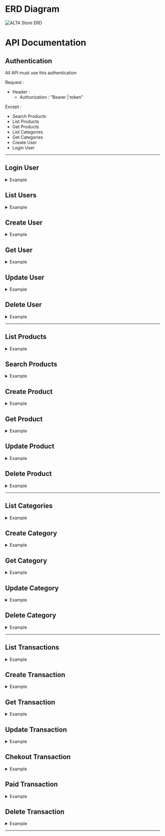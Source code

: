 # ERD Diagram
![ALTA Store ERD](https://lh3.googleusercontent.com/pw/ACtC-3cQC-2bhe6u4YoVAkGKpzkiSb1lfT8tv-SCHJnJVamgQ6bxODFNbVRSr0V5D-KcpxhRASnVzXuSeqtmAHJHVssTjHiECZn9NhrRvKfpX85KHmcvd7_3DZbpcCmJOi4Jt-0R8nbnDjjgUBMmRDD75EGW=w1491-h621-no)

# API Documentation
## Authentication

All API must use this authentication

Request :

- Header :
  - Authorization : "Bearer | token"

Except :

- Search Products
- List Products
- Get Products
- List Categories
- Get Categories
- Create User
- Login User

---

## Login User

<details>
  <summary>Example</summary>

Request :

- Method : POST
- Endpoint : `/api/login`
- Header :

  - Accept: application/json
  - Content-Type: application/json

- Body :

```json
{
  "email": "string",
  "password": "string"
}
```

Response :

```json
{
  "code": "number",
  "status": "string",
  "data": [
    {
      "token": "string"
    }
  ]
}
```

</details>

## List Users

<details>
  <summary>Example</summary>

Request :

- Method : GET
- Endpoint : `/api/users`
- Header :
  - Accept: application/json

Response :

```json
{
  "code": "number",
  "status": "string",
  "data": [
    {
      "id": "string, unique",
      "full_name": "string",
      "phone_number": "string",
      "email": "string",
      "password": "string",
      "gender": "string",
      "date_of_birth": "date",
      "district": "string",
      "sub_district": "string",
      "address": "string",
      "created_at": "date",
      "updated_at": "date"
    },
    {
      "id": "string, unique",
      "full_name": "string",
      "phone_number": "string",
      "email": "string",
      "password": "string",
      "gender": "string",
      "date_of_birth": "date",
      "district": "string",
      "sub_district": "string",
      "address": "string",
      "created_at": "date",
      "updated_at": "date"
    }
  ]
}
```

</details>

## Create User

<details>
  <summary>Example</summary>

Request :

- Method : POST
- Endpoint : `/api/users`
- Header :
  - Content-Type: application/json
  - Accept: application/json
- Body :

```json
{
  "full_name": "string",
  "phone_number": "string",
  "email": "string",
  "password": "string",
  "gender": "enum",
  "date_of_birth": "date",
  "district": "string",
  "sub_district": "string",
  "address": "string"
}
```

Response :

```json
{
  "code": "number",
  "status": "string",
  "data": {
    "id": "string, unique",
    "full_name": "string",
    "phone_number": "string",
    "email": "string",
    "password": "string",
    "gender": "string",
    "date_of_birth": "date",
    "district": "string",
    "sub_district": "string",
    "address": "string",
    "created_at": "date",
    "updated_at": "date"
  }
}
```

</details>

## Get User

<details>
  <summary>Example</summary>

Request :

- Method : GET
- Endpoint : `/api/users/{id_user}`
- Header :
  - Accept: application/json

Response :

```json
{
  "code": "number",
  "status": "string",
  "data": {
    "id": "string, unique",
    "full_name": "string",
    "phone_number": "string",
    "email": "string",
    "password": "string",
    "gender": "string",
    "date_of_birth": "date",
    "district": "string",
    "sub_district": "string",
    "address": "string",
    "created_at": "date",
    "updated_at": "date"
  }
}
```

</details>

## Update User

<details>
  <summary>Example</summary>

Request :

- Method : PUT
- Endpoint : `/api/users/{id_user}`
- Header :
  - Content-Type: application/json
  - Accept: application/json
- Body :

```json
{
  "full_name": "string",
  "phone_number": "string",
  "email": "string",
  "password": "string",
  "gender": "enum",
  "date_of_birth": "date",
  "district": "string",
  "sub_district": "string",
  "address": "string"
}
```

Response :

```json
{
  "code": "number",
  "status": "string",
  "data": {
    "id": "string, unique",
    "full_name": "string",
    "phone_number": "string",
    "email": "string",
    "password": "string",
    "gender": "string",
    "date_of_birth": "date",
    "district": "string",
    "sub_district": "string",
    "address": "string",
    "created_at": "date",
    "updated_at": "date"
  }
}
```

</details>

## Delete User

<details>
  <summary>Example</summary>

Request :

- Method : DELETE
- Endpoint : `/api/users/{id_user}`
- Header :
  - Accept: application/json

Response :

```json
{
  "code": "number",
  "status": "string"
}
```

</details>

---

## List Products

<details>
  <summary>Example</summary>

Request :

- Method : GET
- Endpoint : `/api/products`
- Header :
  - Accept: application/json

Response :

```json
{
  "code": "number",
  "status": "string",
  "data": [
    {
      "id": "string, unique",
      "name": "string",
      "description": "string",
      "stock": "integer",
      "price": "integer",
      "category": {
        "id": "integer",
        "name": "string"
      },
      "created_at": "date",
      "updated_at": "date"
    },
    {
      "id": "string, unique",
      "name": "string",
      "description": "string",
      "stock": "integer",
      "price": "integer",
      "category": {
        "id": "integer",
        "name": "string"
      },
      "created_at": "date",
      "updated_at": "date"
    }
  ]
}
```

</details>

## Search Products

<details>
  <summary>Example</summary>

Request :

- Method : GET
- Endpoint : `/api/products?q=`
- Header :
  - Accept: application/json
- Query Param :
  - category : string

Response :

```json
{
  "code": "number",
  "status": "string",
  "data": [
    {
      "id": "string, unique",
      "name": "string",
      "description": "string",
      "stock": "integer",
      "price": "integer",
      "category": {
        "id": "integer",
        "name": "string"
      },
      "created_at": "date",
      "updated_at": "date"
    },
    {
      "id": "string, unique",
      "name": "string",
      "description": "string",
      "stock": "integer",
      "price": "integer",
      "category": {
        "id": "integer",
        "name": "string"
      },
      "created_at": "date",
      "updated_at": "date"
    }
  ]
}
```

</details>

## Create Product

<details>
  <summary>Example</summary>

Request :

- Method : POST
- Endpoint : `/api/products`
- Header :
  - Content-Type: application/json
  - Accept: application/json
- Body :

```json
{
  "name": "string",
  "description": "string",
  "stock": "integer",
  "price": "integer",
  "category_id": "integer"
}
```

Response :

```json
{
  "code": "number",
  "status": "string",
  "data": {
    "id": "string, unique",
    "name": "string",
    "description": "string",
    "stock": "integer",
    "price": "integer",
    "category": {
      "id": "integer",
      "name": "string"
    },
    "created_at": "date",
    "updated_at": "date"
  }
}
```

</details>

## Get Product

<details>
  <summary>Example</summary>

Request :

- Method : GET
- Endpoint : `/api/products/{id_product}`
- Header :
  - Accept: application/json

Response :

```json
{
  "code": "number",
  "status": "string",
  "data": {
    "id": "string, unique",
    "name": "string",
    "description": "string",
    "stock": "integer",
    "price": "integer",
    "category": {
      "id": "integer",
      "name": "string"
    },
    "created_at": "date",
    "updated_at": "date"
  }
}
```

</details>

## Update Product

<details>
  <summary>Example</summary>

Request :

- Method : PUT
- Endpoint : `/api/products/{id_product}`
- Header :
  - Content-Type: application/json
  - Accept: application/json
- Body :

```json
{
  "name": "string",
  "description": "string",
  "stock": "integer",
  "price": "integer",
  "category_id": "integer"
}
```

Response :

```json
{
  "code": "number",
  "status": "string",
  "data": {
    "id": "string, unique",
    "name": "string",
    "description": "string",
    "stock": "integer",
    "price": "integer",
    "category": {
      "id": "integer",
      "name": "string"
    },
    "created_at": "date",
    "updated_at": "date"
  }
}
```

</details>

## Delete Product

<details>
  <summary>Example</summary>

Request :

- Method : DELETE
- Endpoint : `/api/products/{id_product}`
- Header :
  - Accept: application/json

Response :

```json
{
  "code": "number",
  "status": "string"
}
```

</details>

---

## List Categories

<details>
  <summary>Example</summary>

Request :

- Method : GET
- Endpoint : `/api/categories`
- Header :
  - Accept: application/json

Response :

```json
{
  "code": "number",
  "status": "string",
  "data": [
    {
      "id": "string, unique",
      "name": "string",
      "description": "string",
      "created_at": "date",
      "updated_at": "date"
    },
    {
      "id": "string, unique",
      "name": "string",
      "description": "string",
      "created_at": "date",
      "updated_at": "date"
    }
  ]
}
```

</details>

## Create Category

<details>
  <summary>Example</summary>

Request :

- Method : POST
- Endpoint : `/api/categories`
- Header :
  - Content-Type: application/json
  - Accept: application/json
- Body :

```json
{
  "name": "string",
  "description": "string"
}
```

Response :

```json
{
  "code": "number",
  "status": "string",
  "data": {
    "id": "string, unique",
    "name": "string",
    "description": "string",
    "created_at": "date",
    "updated_at": "date"
  }
}
```

</details>

## Get Category

<details>
  <summary>Example</summary>

Request :

- Method : GET
- Endpoint : `/api/categories/{id_category}`
- Header :
  - Accept: application/json

Response :

```json
{
  "code": "number",
  "status": "string",
  "data": {
    "id": "string, unique",
    "name": "string",
    "description": "string",
    "created_at": "date",
    "updated_at": "date"
  }
}
```

</details>

## Update Category

<details>
  <summary>Example</summary>

Request :

- Method : PUT
- Endpoint : `/api/categories/{id_category}`
- Header :
  - Content-Type: application/json
  - Accept: application/json
- Body :

```json
{
  "name": "string",
  "description": "string"
}
```

Response :

```json
{
  "code": "number",
  "status": "string",
  "data": {
    "id": "string, unique",
    "name": "string",
    "description": "string",
    "created_at": "date",
    "updated_at": "date"
  }
}
```

</details>

## Delete Category

<details>
  <summary>Example</summary>

Request :

- Method : DELETE
- Endpoint : `/api/categories/{id_category}`
- Header :
  - Accept: application/json

Response :

```json
{
  "code": "number",
  "status": "string"
}
```

</details>

---

## List Transactions

<details>
  <summary>Example</summary>

Request :

- Method : GET
- Endpoint : `/api/transactions`
- Header :
  - Accept: application/json

Response :

```json
{
  "code": "number",
  "status": "string",
  "data": [
    {
      "id": "string, unique",
      "user": "string",
      "date": "date",
      "total": "integer",
      "shipping": "integer",
      "status": "string",
      "items": [
        {
          "product": "string",
          "quantity": "integer",
          "price": "integer"
        },
        {
          "product": "string",
          "quantity": "integer",
          "price": "integer"
        }
      ]
    },
    {
      "id": "string, unique",
      "user": "string",
      "date": "date",
      "total": "integer",
      "shipping": "integer",
      "status": "string",
      "items": [
        {
          "product": "string",
          "quantity": "integer",
          "price": "integer"
        },
        {
          "product": "string",
          "quantity": "integer",
          "price": "integer"
        }
      ]
    }
  ]
}
```

</details>

## Create Transaction

<details>
  <summary>Example</summary>

Request :

- Method : POST
- Endpoint : `/api/transactions`
- Header :
  - Content-Type: application/json
  - Accept: application/json
- Body :

```json
{
  "product": "string",
  "quantity": "integer"
}
```

Response :

```json
{
  "code": "number",
  "status": "string",
  "data": {
    "id": "string, unique",
    "user": "string",
    "date": "date",
    "total": "integer",
    "shipping": "integer",
    "status": "string",
    "items": [
      {
        "product": "string",
        "quantity": "integer",
        "price": "integer"
      },
      {
        "product": "string",
        "quantity": "integer",
        "price": "integer"
      }
    ]
  }
}
```

</details>

## Get Transaction

<details>
  <summary>Example</summary>

Request :

- Method : GET
- Endpoint : `/api/transactions/{id_transaction}`
- Header :
  - Accept: application/json

Response :

```json
{
  "code": "number",
  "status": "string",
  "data": {
    "id": "string, unique",
    "user": "string",
    "date": "date",
    "total": "integer",
    "shipping": "integer",
    "status": "string",
    "items": [
      {
        "product": "string",
        "quantity": "integer",
        "price": "integer"
      },
      {
        "product": "string",
        "quantity": "integer",
        "price": "integer"
      }
    ]
  }
}
```

</details>

## Update Transaction

<details>
  <summary>Example</summary>

Request :

- Method : PUT
- Endpoint : `/api/transactions/{id_transaction}`
- Header :
  - Content-Type: application/json
  - Accept: application/json
- Body :

```json
{
  "product": "string",
  "quantity": "integer"
}
```

Response :

```json
{
  "code": "number",
  "status": "string",
  "data": {
    "id": "string, unique",
    "user": "string",
    "date": "date",
    "total": "integer",
    "shipping": "integer",
    "status": "string",
    "items": [
      {
        "product": "string",
        "quantity": "integer",
        "price": "integer"
      },
      {
        "product": "string",
        "quantity": "integer",
        "price": "integer"
      }
    ]
  }
}
```

</details>


## Chekout Transaction

<details>
  <summary>Example</summary>

Request :

- Method : PUT
- Endpoint : `/api/transactions/{id_transaction}`
- Header :
  - Content-Type: application/json
  - Accept: application/json
- Body :

```json
{
  "status": "string"
}
```

Response :

```json
{
  "code": "number",
  "status": "string",
  "data": {
    "id": "string, unique",
    "user": "string",
    "date": "date",
    "total": "integer",
    "shipping": "integer",
    "status": "string",
    "items": [
      {
        "product": "string",
        "quantity": "integer",
        "price": "integer"
      },
      {
        "product": "string",
        "quantity": "integer",
        "price": "integer"
      }
    ]
  }
}
```

</details>


## Paid Transaction

<details>
  <summary>Example</summary>

Request :

- Method : PUT
- Endpoint : `/api/transactions/{id_transaction}`
- Header :
  - Content-Type: application/json
  - Accept: application/json
- Body :

```json
{
  "status": "string"
}
```

Response :

```json
{
  "code": "number",
  "status": "string",
  "data": {
    "id": "string, unique",
    "user": "string",
    "date": "date",
    "total": "integer",
    "shipping": "integer",
    "status": "string",
    "items": [
      {
        "product": "string",
        "quantity": "integer",
        "price": "integer"
      },
      {
        "product": "string",
        "quantity": "integer",
        "price": "integer"
      }
    ]
  }
}
```

</details>

## Delete Transaction

<details>
  <summary>Example</summary>

Request :

- Method : DELETE
- Endpoint : `/api/transactions/{id_transaction}`
- Header :
  - Accept: application/json

Response :

```json
{
  "code": "number",
  "status": "string"
}
```

</details>

---

